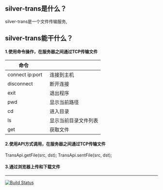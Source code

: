 ## silver-trans是什么？
silver-trans是一个文件传输服务,

## silver-trans能干什么？

#### 1.使用命令操作，在服务器之间通过TCP传输文件
  
|          命令      |                 | 
| ----------------- |:-------------------|
| connect ip:port   | 连接到主机|
| disconnect        | 断开连接|
| exit              | 退出程序|
| pwd               | 显示当前路径|
| cd                | 进入目录|
| ls                | 显示当前目录文件列表|
| get               | 获取文件|


#### 2.使用API方式调用，在服务器之间通过TCP传输文件
TransApi.getFile(src, dst);
TransApi.sentFile(src, dst);

#### 3.通过浏览器上传和下载文件


***

[![Build Status](https://travis-ci.org/luangeng/silver-trans.svg?branch=master)](https://travis-ci.org/luangeng/silver-trans)
